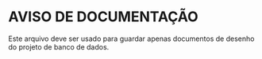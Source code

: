<h1>AVISO DE DOCUMENTAÇÃO</h1>


Este arquivo deve ser usado para guardar apenas documentos de desenho do projeto de banco de dados.
